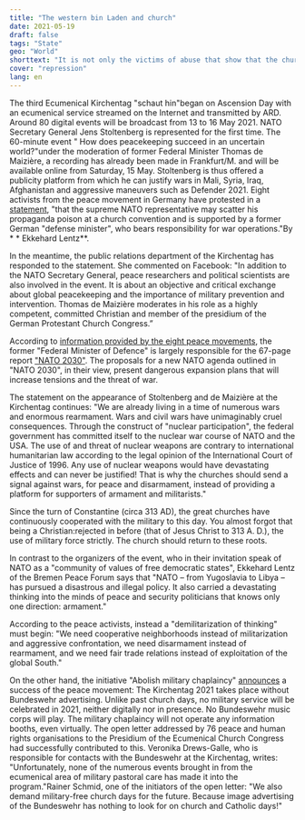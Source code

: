 ```yaml
---
title: "The western bin Laden and church"
date: 2021-05-19
draft: false
tags: "State"
geo: "World"
shorttext: "It is not only the victims of abuse that show that the church is disgusting. Letting Osama bin Laden of the West speak makes the whole thing even better."
cover: "repression"
lang: en
---
```


The third Ecumenical Kirchentag "schaut hin"began on Ascension Day with an ecumenical service streamed on the Internet and transmitted by ARD. Around 80 digital events will be broadcast from 13 to 16 May 2021. NATO Secretary General Jens Stoltenberg is represented for the first time. The 60-minute event " How does peacekeeping succeed in an uncertain world?"under the moderation of former Federal Minister Thomas de Maizière, a recording has already been made in Frankfurt/M. and will be available online from Saturday, 15 May.  Stoltenberg is thus offered a publicity platform from which he can justify wars in Mali, Syria, Iraq, Afghanistan and aggressive maneuvers such as Defender 2021. Eight activists from the peace movement in Germany have protested in a [statement](https://www.bremerfriedensforum.de/1371/aktuelles/Befremden-ueber-Auftritt-von-NATO-Generalsekretaer-und-Minister-aD-de-Maizi%EF%BF%BDre-beim-Kirchentag/ "Befremden über Auftritt von NATO-Generalsekretär und Minister a.D. de Maizière beim Kirchentag"), "that the supreme NATO representative may scatter his propaganda poison at a church convention and is supported by a former German "defense minister", who bears responsibility for war operations."By * * Ekkehard Lentz**.

In the meantime, the public relations department of the Kirchentag has responded to the statement. She commented on Facebook: "In addition to the NATO Secretary General, peace researchers and political scientists are also involved in the event. It is about an objective and critical exchange about global peacekeeping and the importance of military prevention and intervention. Thomas de Maizière moderates in his role as a highly competent, committed Christian and member of the presidium of the German Protestant Church Congress.”

According to [information provided by the eight peace movements](https://frieden-links.de "Aufruf aus der Friedensbewegung an die Partei DIE LINKE."), the former "Federal Minister of Defence" is largely responsible for the 67-page report ["NATO 2030"](https://www.no-to-nato.org/no_nato2030/ "#NO_NATO2030"). The proposals for a new NATO agenda outlined in "NATO 2030", in their view, present dangerous expansion plans that will increase tensions and the threat of war.

The statement on the appearance of Stoltenberg and de Maizière at the Kirchentag continues: "We are already living in a time of numerous wars and enormous rearmament. Wars and civil wars have unimaginably cruel consequences. Through the construct of "nuclear participation", the federal government has committed itself to the nuclear war course of NATO and the USA. The use of and threat of nuclear weapons are contrary to international humanitarian law according to the legal opinion of the International Court of Justice of 1996. Any use of nuclear weapons would have devastating effects and can never be justified! That is why the churches should send a signal against wars, for peace and disarmament, instead of providing a platform for supporters of armament and militarists."

Since the turn of Constantine (circa 313 AD), the great churches have continuously cooperated with the military to this day. You almost forgot that being a Christian:rejected in before (that of Jesus Christ to 313 A. D.), the use of military force strictly. The church should return to these roots.

In contrast to the organizers of the event, who in their invitation speak of NATO as a "community of values of free democratic states", Ekkehard Lentz of the Bremen Peace Forum says that "NATO – from Yugoslavia to Libya – has pursued a disastrous and illegal policy. It also carried a devastating thinking into the minds of peace and security politicians that knows only one direction: armament."

According to the peace activists, instead a "demilitarization of thinking" must begin: "We need cooperative neighborhoods instead of militarization and aggressive confrontation, we need disarmament instead of rearmament, and we need fair trade relations instead of exploitation of the global South."

On the other hand, the initiative "Abolish military chaplaincy" [announces](https://www.militaerseelsorge-abschaffen.de/news/erfolg-okum-kirchentag-2021-ohne-bundeswehr/ "Erfolg! Ökum. Kirchentag 2021 ohne Bundeswehr!") a success of the peace movement: The Kirchentag 2021 takes place without Bundeswehr advertising. Unlike past church days, no military service will be celebrated in 2021, neither digitally nor in presence. No Bundeswehr music corps will play. The military chaplaincy will not operate any information booths, even virtually. The open letter addressed by 76 peace and human rights organisations to the Presidium of the Ecumenical Church Congress had successfully contributed to this. Veronika Drews-Galle, who is responsible for contacts with the Bundeswehr at the Kirchentag, writes: "Unfortunately, none of the numerous events brought in from the ecumenical area of military pastoral care has made it into the program."Rainer Schmid, one of the initiators of the open letter: "We also demand military-free church days for the future. Because image advertising of the Bundeswehr has nothing to look for on church and Catholic days!"
